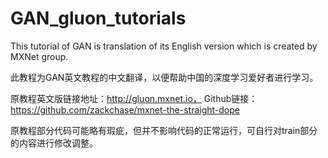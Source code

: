 # GAN_gluon_tutorials
This tutorial of GAN is translation of its English version which is created by MXNet group.

此教程为GAN英文教程的中文翻译，以便帮助中国的深度学习爱好者进行学习。

原教程英文版链接地址：http://gluon.mxnet.io， Github链接：https://github.com/zackchase/mxnet-the-straight-dope

原教程部分代码可能略有瑕疵，但并不影响代码的正常运行，可自行对train部分的内容进行修改调整。
